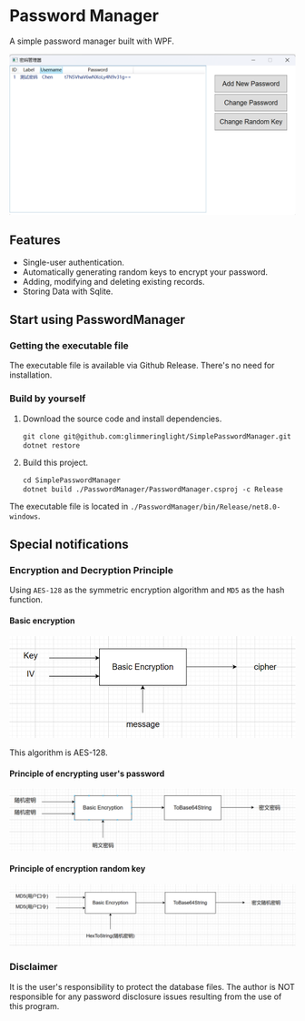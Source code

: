 # Password Manager

A simple password manager built with WPF.

![image-20240316154601948](./docs/screenshot.png)

## Features

+ Single-user authentication.
+ Automatically generating random keys to encrypt your password.
+ Adding, modifying and deleting existing records.
+ Storing Data with Sqlite.

## Start using PasswordManager

### Getting the executable file

The executable file is available via Github Release. There's no need for installation.

### Build by yourself

1. Download the source code and install dependencies.

   ```
   git clone git@github.com:glimmeringlight/SimplePasswordManager.git
   dotnet restore
   ```

2. Build this project.

   ```
   cd SimplePasswordManager
   dotnet build ./PasswordManager/PasswordManager.csproj -c Release
   ```

The executable file is located in `./PasswordManager/bin/Release/net8.0-windows`.

## Special notifications

### Encryption and Decryption Principle

Using `AES-128` as the symmetric encryption algorithm and `MD5` as the hash function.

#### Basic encryption

![image-20240310194949465](./docs/basic_encryption.png)

This algorithm is AES-128.

#### Principle of encrypting user's password

![image-20240310195418199](./docs/enc1.png)

#### Principle of encryption random key

![enc2](./docs/enc2.png)

### Disclaimer

It is the user's responsibility to protect the database files. The author is NOT responsible for any password disclosure issues resulting from the use of this program.


